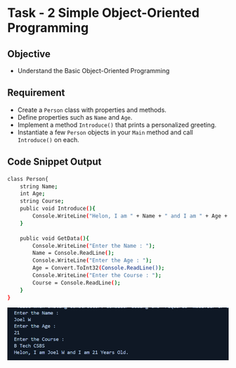 # Task - 2 Simple Object-Oriented Programming

## Objective

- Understand the Basic Object-Oriented Programming

## Requirement

- Create a `Person` class with properties and methods.
- Define properties such as `Name` and `Age`.
- Implement a method `Introduce()` that prints a personalized greeting.
- Instantiate a few `Person` objects in your `Main` method and call `Introduce()` on each.

## Code Snippet Output

```sh
class Person{
    string Name;
    int Age;
    string Course;
    public void Introduce(){
        Console.WriteLine("Helon, I am " + Name + " and I am " + Age + " Years Old");
    }

    public void GetData(){
        Console.WriteLine("Enter the Name : ");
        Name = Console.ReadLine();
        Console.WriteLine("Enter the Age : ");
        Age = Convert.ToInt32(Console.ReadLine());
        Console.WriteLine("Enter the Course : ");
        Course = Console.ReadLine();
    }
}
```

![Output](images/Output.png)